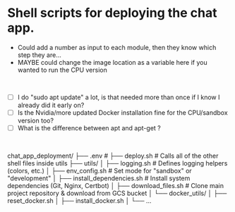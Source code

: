 # Shell scripts for deploying the chat app. 

* Could add a number as input to each module, then they know which step they are...
* MAYBE could change the image location as a variable here if you wanted to run the CPU version

<br>

- [ ] I do "sudo apt update" a lot, is that needed more than once if I know I already did it early on?
- [ ] Is the Nvidia/more updated Docker installation fine for the CPU/sandbox version too?
- [ ] What is the difference between apt and apt-get ?

<br>

chat_app_deployment/
 ├── .env                         # 
 ├── deploy.sh                    # Calls all of the other shell files inside utils
 ├── utils/
 │   ├── logging.sh               # Defines logging helpers (colors, etc.)
 │   ├── env_config.sh            # Set mode for "sandbox" or "development"
 │   ├── install_dependencies.sh  # Install system dependencies (Git, Nginx, Certbot)
 │   ├── download_files.sh        # Clone main project repository & download from GCS bucket
 │   └── docker_utils/
 │       ├── reset_docker.sh
 │       ├── install_docker.sh
 │
 └── ...
